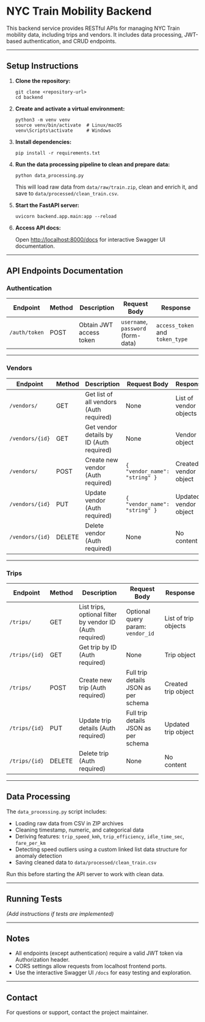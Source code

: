 # NYC Train Mobility Backend

This backend service provides RESTful APIs for managing NYC Train mobility data, including trips and vendors. It includes data processing, JWT-based authentication, and CRUD endpoints.

---

## Setup Instructions

1. **Clone the repository:**

   ```
   git clone <repository-url>
   cd backend
   ```

2. **Create and activate a virtual environment:**

   ```
   python3 -m venv venv
   source venv/bin/activate  # Linux/macOS
   venv\Scripts\activate     # Windows
   ```

3. **Install dependencies:**

   ```
   pip install -r requirements.txt
   ```

4. **Run the data processing pipeline to clean and prepare data:**

   ```
   python data_processing.py
   ```

   This will load raw data from `data/raw/train.zip`, clean and enrich it, and save to `data/processed/clean_train.csv`.

5. **Start the FastAPI server:**

   ```
   uvicorn backend.app.main:app --reload
   ```

6. **Access API docs:**

   Open [http://localhost:8000/docs](http://localhost:8000/docs) for interactive Swagger UI documentation.

---

## API Endpoints Documentation

### Authentication

| Endpoint          | Method | Description                              | Request Body                       | Response                         |
|-------------------|--------|------------------------------------------|------------------------------------|----------------------------------|
| `/auth/token`     | POST   | Obtain JWT access token                  | `username`, `password` (form-data) | `access_token` and `token_type`  |

---

### Vendors

| Endpoint          | Method | Description                              | Request Body                       | Response                         |
|-------------------|--------|------------------------------------------|------------------------------------|----------------------------------|
| `/vendors/`       | GET    | Get list of all vendors (Auth required)  | None                               | List of vendor objects           |
| `/vendors/{id}`   | GET    | Get vendor details by ID (Auth required) | None                               | Vendor object                    |
| `/vendors/`       | POST   | Create new vendor (Auth required)        | `{ "vendor_name": "string" }`      | Created vendor object            |
| `/vendors/{id}`   | PUT    | Update vendor (Auth required)            | `{ "vendor_name": "string" }`      | Updated vendor object            |
| `/vendors/{id}`   | DELETE | Delete vendor (Auth required)            | None                               | No content                       |

---

### Trips

| Endpoint          | Method | Description                                               | Request Body                        | Response                         |
|-------------------|--------|-----------------------------------------------------------|-------------------------------------|----------------------------------|
| `/trips/`         | GET    | List trips, optional filter by vendor ID (Auth required)  | Optional query param: `vendor_id`   | List of trip objects             |
| `/trips/{id}`     | GET    | Get trip by ID (Auth required)                            | None                                | Trip object                      |
| `/trips/`         | POST   | Create new trip (Auth required)                           | Full trip details JSON as per schema| Created trip object              |
| `/trips/{id}`     | PUT    | Update trip details (Auth required)                       | Full trip details JSON as per schema| Updated trip object              |
| `/trips/{id}`     | DELETE | Delete trip (Auth required)                               | None                                | No content                       |

---

## Data Processing

The `data_processing.py` script includes:

- Loading raw data from CSV in ZIP archives
- Cleaning timestamp, numeric, and categorical data
- Deriving features: `trip_speed_kmh`, `trip_efficiency`, `idle_time_sec`, `fare_per_km`
- Detecting speed outliers using a custom linked list data structure for anomaly detection
- Saving cleaned data to `data/processed/clean_train.csv`

Run this before starting the API server to work with clean data.

---

## Running Tests

*(Add instructions if tests are implemented)*

---

## Notes

- All endpoints (except authentication) require a valid JWT token via Authorization header.
- CORS settings allow requests from localhost frontend ports.
- Use the interactive Swagger UI `/docs` for easy testing and exploration.

---

## Contact

For questions or support, contact the project maintainer.

